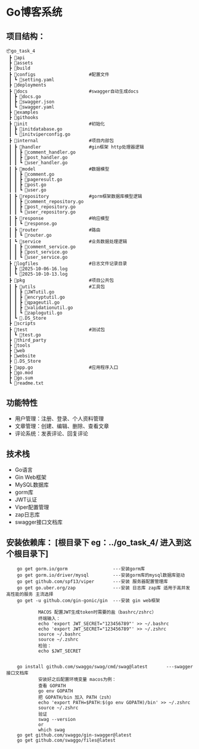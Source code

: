 # Go博客系统

## 项目结构：
```
📦go_task_4
 ┣ 📂api
 ┣ 📂assets
 ┣ 📂build
 ┣ 📂configs                    #配置文件
 ┃ ┗ 📜setting.yaml
 ┣ 📂deployments
 ┣ 📂docs                       #swagger自动生成docs
 ┃ ┣ 📜docs.go
 ┃ ┣ 📜swagger.json
 ┃ ┗ 📜swagger.yaml
 ┣ 📂examples
 ┣ 📂githooks
 ┣ 📂init                       #初始化
 ┃ ┣ 📜initdatabase.go
 ┃ ┗ 📜initviperconfig.go
 ┣ 📂internal                   #项目内部包
 ┃ ┣ 📂handler                  #gin框架 http处理器逻辑
 ┃ ┃ ┣ 📜comment_handler.go
 ┃ ┃ ┣ 📜post_handler.go
 ┃ ┃ ┗ 📜user_handler.go
 ┃ ┣ 📂model                    #数据模型
 ┃ ┃ ┣ 📜comment.go
 ┃ ┃ ┣ 📜pageresult.go
 ┃ ┃ ┣ 📜post.go
 ┃ ┃ ┗ 📜user.go
 ┃ ┣ 📂repository               #gorm框架数据库模型逻辑
 ┃ ┃ ┣ 📜comment_repository.go
 ┃ ┃ ┣ 📜post_repository.go
 ┃ ┃ ┗ 📜user_repository.go
 ┃ ┣ 📂response                 #响应模型
 ┃ ┃ ┗ 📜response.go
 ┃ ┣ 📂router                   #路由
 ┃ ┃ ┗ 📜router.go
 ┃ ┗ 📂service                  #业务数据处理逻辑
 ┃ ┃ ┣ 📜comment_service.go
 ┃ ┃ ┣ 📜post_service.go
 ┃ ┃ ┗ 📜user_service.go
 ┣ 📂logfiles                   #日志文件记录目录
 ┃ ┣ 📜2025-10-06-16.log
 ┃ ┗ 📜2025-10-10-13.log
 ┣ 📂pkg                        #项目公共包
 ┃ ┣ 📂utils                    #工具包
 ┃ ┃ ┣ 📜JWTutil.go
 ┃ ┃ ┣ 📜encryptutil.go
 ┃ ┃ ┣ 📜qpageutil.go
 ┃ ┃ ┣ 📜validationutil.go
 ┃ ┃ ┗ 📜zaplogutil.go
 ┃ ┗ 📜.DS_Store
 ┣ 📂scripts
 ┣ 📂test                       #测试包
 ┃ ┗ 📜test.go
 ┣ 📂third_party
 ┣ 📂tools
 ┣ 📂web
 ┣ 📂website
 ┣ 📜.DS_Store
 ┣ 📜app.go                     #应用程序入口
 ┣ 📜go.mod
 ┣ 📜go.sum
 ┗ 📜readme.txt
```

## 功能特性

- 用户管理：注册、登录、个人资料管理
- 文章管理：创建、编辑、删除、查看文章
- 评论系统：发表评论、回复评论

## 技术栈

- Go语言
- Gin Web框架
- MySQL数据库
- gorm库
- JWT认证
- Viper配置管理
- zap日志库
- swagger接口文档库

## 安装依赖库： [根目录下 eg：../go_task_4/ 进入到这个根目录下]
        go get gorm.io/gorm                 ---安装gorm库
        go get gorm.io/driver/mysql         ---安装gorm库的mysql数据库驱动
        go get github.com/spf13/viper       ---安装 服务器配置管理库
        go get go.uber.org/zap              ---安装 日志库 zap库 适用于高并发高性能的服务 主流选择
        go get -u github.com/gin-gonic/gin  ---安装 gin web框架
                
                MACOS 配置JWT生成token时需要的盐（bashrc/zshrc）
                终端输入：
                echo 'export JWT_SECRET="123456789"' >> ~/.bashrc
                echo 'export JWT_SECRET="123456789"' >> ~/.zshrc
                source ~/.bashrc
                source ~/.zshrc
                检验：
                echo $JWT_SECRET
                
        
        go install github.com/swaggo/swag/cmd/swag@latest       ---swagger接口文档库
                安装好之后配置环境变量 macos为例：
                查看 GOPATH
                go env GOPATH
                把 GOPATH/bin 加入 PATH（zsh）
                echo 'export PATH=$PATH:$(go env GOPATH)/bin' >> ~/.zshrc
                source ~/.zshrc
                验证
                swag --version
                or
                which swag
        go get github.com/swaggo/gin-swagger@latest
        go get github.com/swaggo/files@latest

